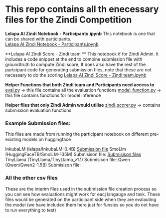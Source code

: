 # This repo contains all th enecessary files for the Zindi Competition

**Lelapa AI Zindi Notebook - Participants.ipynb** 
This notebook is one that can be shared with participants.  
[Lelapa AI Zindi Notebook - Participants.ipynb](https://github.com/Lelapa-AI/zindi-inkuba-notebook/blob/main/Lelapa_AI_Zindi_Notebook_Participants.ipynb)

**Lelapa AI Zindi Score - Zindi team **
This notebook if for Zindi Admin. It includes a code snippet at the end to combine submission file with groundtruth to compute Zindi score, It does also have the rest of the partcipant code for generating submission files, note that these are not necessary to do the scoring
[Lelapa AI Zindi Score - Zindi team.ipynb](https://github.com/Lelapa-AI/zindi-inkuba-notebook/blob/main/Lelapa_AI_Zindi_Score_Zindi_team.ipynb) 

**Helper Functions that both Zindi team and Participants need access to**
[eval.py](https://github.com/Lelapa-AI/zindi-inkuba-notebook/blob/main/eval.py) -> this file contains all the evaluation functions
[model_function.py](https://github.com/Lelapa-AI/zindi-inkuba-notebook/blob/main/model_function.py) -> this file contains functions for model inference

**Helper files that only Zindi Admin would utilise**
[zindi_scorer.py](https://github.com/Lelapa-AI/zindi-inkuba-notebook/blob/main/zindi_scorer.py) -> contains submission evaluation functions

### Example Submission files:
This files are made from running the participant notebook on different pre-existing models on huggingface

InkubaLM (lelapa/InkubaLM-0.4B) [Submission file](https://github.com/Lelapa-AI/zindi-inkuba-notebook/tree/main/submission_1)
SmoLlm (HuggingFaceTB/SmolLM-135M) Submisison file: [Submisison files](https://github.com/Lelapa-AI/zindi-inkuba-notebook/tree/main/submission_2)
TinyLlama (TinyLlama/TinyLlama_v1.1) Submisison file: 
Qwen (Qwen/Qwen2-1.5B) Submisison file: 

### All the other csv files
These are the interim files used in the submission file creation process so you can see how evaluations might work for eacj langauge and task. These files would be generated on the participant side when they are evalauting the model (we have included them here just for funsies so you do not have to run everything to test)
